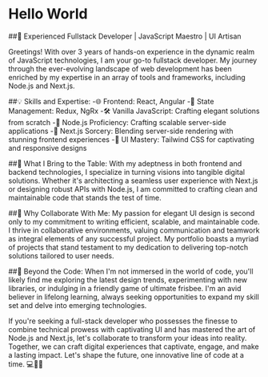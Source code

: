 # Hello World
##🚀 Experienced Fullstack Developer | JavaScript Maestro | UI Artisan

Greetings! With over 3 years of hands-on experience in the dynamic realm of JavaScript technologies, I am your go-to fullstack developer. My journey through the ever-evolving landscape of web development has been enriched by my expertise in an array of tools and frameworks, including Node.js and Next.js.

##💡 Skills and Expertise:
-🌐 Frontend: React, Angular
-🔄 State Management: Redux, NgRx
-🛠️ Vanilla JavaScript: Crafting elegant solutions from scratch
-🌟 Node.js Proficiency: Crafting scalable server-side applications
-🔮 Next.js Sorcery: Blending server-side rendering with stunning frontend experiences
-🎨 UI Mastery: Tailwind CSS for captivating and responsive designs

##🎯 What I Bring to the Table:
With my adeptness in both frontend and backend technologies, I specialize in turning visions into tangible digital solutions. Whether it's architecting a seamless user experience with Next.js or designing robust APIs with Node.js, I am committed to crafting clean and maintainable code that stands the test of time.

##🎉 Why Collaborate With Me:
My passion for elegant UI design is second only to my commitment to writing efficient, scalable, and maintainable code. I thrive in collaborative environments, valuing communication and teamwork as integral elements of any successful project. My portfolio boasts a myriad of projects that stand testament to my dedication to delivering top-notch solutions tailored to user needs.

##🌟 Beyond the Code:
When I'm not immersed in the world of code, you'll likely find me exploring the latest design trends, experimenting with new libraries, or indulging in a friendly game of ultimate frisbee. I'm an avid believer in lifelong learning, always seeking opportunities to expand my skill set and delve into emerging technologies.

If you're seeking a full-stack developer who possesses the finesse to combine technical prowess with captivating UI and has mastered the art of Node.js and Next.js, let's collaborate to transform your ideas into reality. Together, we can craft digital experiences that captivate, engage, and make a lasting impact. Let's shape the future, one innovative line of code at a time. 💻🎨🚀
